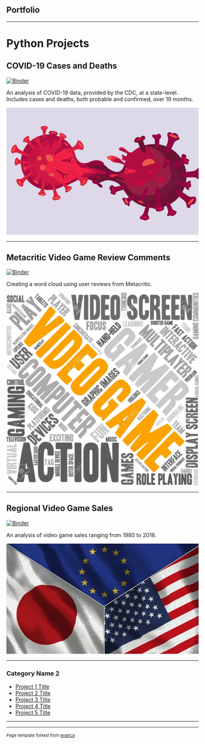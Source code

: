 ## Portfolio

---

# Python Projects

## COVID-19 Cases and Deaths  

[![Binder](https://mybinder.org/badge_logo.svg)](https://mybinder.org/v2/gh/arquillen-py/jupyter-books/HEAD?filepath=Covid.ipynb)  

An analysis of COVID-19 data, provided by the CDC, at a state-level. Includes cases and deaths, both probable and confirmed, over 19 months.
  
  <img src="images/corona.jpg"/>

---
## Metacritic Video Game Review Comments 
  
[![Binder](https://mybinder.org/badge_logo.svg)](https://mybinder.org/v2/gh/arquillen-py/jupyter-books/HEAD?filepath=metacriticwordcloud.ipynb)  
  
Creating a word cloud using user reviews from Metacritic.

<img src="images/vgwc.jpg"/>

---
## Regional Video Game Sales
  
[![Binder](https://mybinder.org/badge_logo.svg)](https://mybinder.org/v2/gh/arquillen-py/jupyter-books/HEAD?filepath=regionalsalescat.ipynb)  
  
An analysis of video game sales ranging from 1980 to 2016.

<img src="images/eujpusa.png"/>

---

### Category Name 2

- [Project 1 Title](http://example.com/)
- [Project 2 Title](http://example.com/)
- [Project 3 Title](http://example.com/)
- [Project 4 Title](http://example.com/)
- [Project 5 Title](http://example.com/)

---




---
<p style="font-size:11px">Page template forked from <a href="https://github.com/evanca/quick-portfolio">evanca</a></p>
<!-- Remove above link if you don't want to attibute -->
